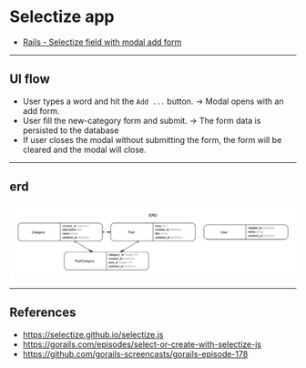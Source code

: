 # Selectize app
- [Rails - Selectize field with modal add form](https://gist.github.com/mnishiguchi/38c46c8ddba5c92cfb1169521f9397c6)

---

## UI flow

- User types a word and hit the `Add ...` button. -> Modal opens with an add form.
- User fill the new-category form and submit.     -> The form data is persisted to the database
- If user closes the modal without submitting the form, the form will be cleared and the modal will close.

---

## erd

![](erd/erd.jpg)

---

## References

- https://selectize.github.io/selectize.js
- https://gorails.com/episodes/select-or-create-with-selectize-js
- https://github.com/gorails-screencasts/gorails-episode-178
